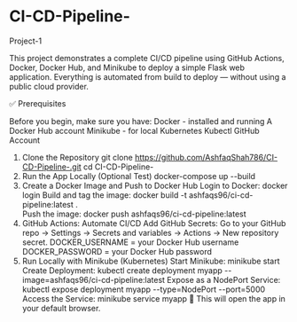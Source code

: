 # CI-CD-Pipeline-
Project-1

This project demonstrates a complete CI/CD pipeline using GitHub Actions, Docker, Docker Hub, and Minikube to deploy a simple Flask web application. Everything is automated from build to deploy — without using a public cloud provider.


✅ Prerequisites

Before you begin, make sure you have:
    Docker - installed and running
    A Docker Hub account
    Minikube -  for local Kubernetes
    Kubectl
    GitHub Account

1. Clone the Repository
        git clone https://github.com/AshfaqShah786/CI-CD-Pipeline-.git
        cd CI-CD-Pipeline-
2. Run the App Locally (Optional Test)
     docker-compose up --build
3. Create a Docker Image and Push to Docker Hub
Login to Docker:
    docker login
Build and tag the image:
    docker build -t ashfaqs96/ci-cd-pipeline:latest .    
Push the image:
    docker push ashfaqs96/ci-cd-pipeline:latest
4. GitHub Actions: Automate CI/CD
        Add GitHub Secrets:
        Go to your GitHub repo → Settings → Secrets and variables → Actions → New repository secret.
        DOCKER_USERNAME = your Docker Hub username
        DOCKER_PASSWORD = your Docker Hub password
5. Run Locally with Minikube (Kubernetes)
Start Minikube:
    minikube start   
Create Deployment:
    kubectl create deployment myapp --image=ashfaqs96/ci-cd-pipeline:latest
Expose as a NodePort Service:
    kubectl expose deployment myapp --type=NodePort --port=5000
Access the Service:
    minikube service myapp
🔗 This will open the app in your default browser.
